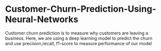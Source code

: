 # Customer-Churn-Prediction-Using-Neural-Networks
Customer churn prediction is to measure why customers are leaving a business. Here, we are using a deep learning model to predict the churn and use precision,recall, f1-score to measure performance of our model

